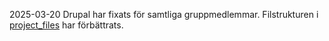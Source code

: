 2025-03-20
Drupal har fixats för samtliga gruppmedlemmar. Filstrukturen i [project_files](https://github.com/Melvinchr/shr2025_project_files) har förbättrats.